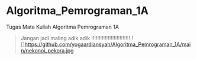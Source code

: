 # Algoritma_Pemrograman_1A
Tugas Mata Kuliah Algoritma Pemrograman 1A
> Jangan jadi maling adik adik !!!!!!!!!!!!!!!!!!!!!!!!!!
![]https://github.com/yogaardiansyah/Algoritma_Pemrograman_1A/main/nekonoi_pekora.jpg
